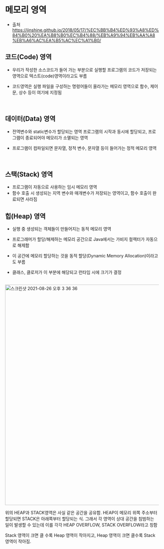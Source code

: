 # 메모리 영역

- 출처 https://jinshine.github.io/2018/05/17/%EC%BB%B4%ED%93%A8%ED%84%B0%20%EA%B8%B0%EC%B4%88/%EB%A9%94%EB%AA%A8%EB%A6%AC%EA%B5%AC%EC%A1%B0/

## 코드(Code) 영역
- 우리가 작성한 소스코드가 들어 가는 부분으로 실행할 프로그램의 코드가 저장되는 영역으로 텍스트(code)영역이라고도 부름

- 코드영역은 실행 파일을 구성하는 명령어들이 올라가는 메모리 영역으로 함수, 제어문, 상수 등이 여기에 지정됨

<br>

## 데이터(Data) 영역
- 전역변수와 static변수가 할당되는 영역
프로그램의 시작과 동시에 할당되고, 프로그램이 종료되어야 메모리가 소멸되는 영역

- 프로그램이 컴파일되면 문자열, 정적 변수, 문자열 등이 들어가는 정적 메모리 영역

<br>

## 스택(Stack) 영역
- 프로그램이 자동으로 사용하는 임시 메모리 영역
- 함수 호출 시 생성되는 지역 변수와 매개변수가 저장되는 영역이고, 함수 호출이 완료되면 사라짐

## 힙(Heap) 영역
- 실행 중 생성되는 객체들이 만들어지는 동적 메모리 영역

- 프로그래머가 할당/해제하는 메모리 공간으로
Java에서는 가비지 컬렉터가 자동으로 해제함
- 이 공간에 메모리 할당하는 것을 동적 할당(Dynamic Memory Allocation)이라고도 부름

- 클래스, 클로저가 이 부분에 해당되고 런타임 시에 크기가 결정

<br>

<img width="721" alt="스크린샷 2021-08-26 오후 3 36 36" src="https://user-images.githubusercontent.com/58066704/130913323-0df5b461-732f-4c04-94fc-888cd04b6efb.png">


위의 HEAP과 STACK영역은 사실 같은 공간을 공유함. HEAP이 메모리 위쪽 주소부터 할당되면 STACK은 아래쪽부터 할당되는 식.
그래서 각 영역이 상대 공간을 침범하는 일이 발생할 수 있는데 이를 각각 HEAP OVERFLOW, STACK OVERFLOW라고 칭함

Stack 영역이 크면 클 수록 Heap 영역이 작아지고, Heap 영역이 크면 클수록 Stack 영역이 작아짐.